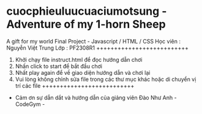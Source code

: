# cuocphieuluucuaciumotsung - Adventure of my 1-horn Sheep
A gift for my world
Final Project - Javascript / HTML / CSS
Học viên : Nguyễn Việt Trung
Lớp : PF2308R1
++++++++++++++++++++++++++
1. Khởi chạy file instruct.html để đọc hướng dẫn chơi
2. Nhấn click to start để bắt đầu chơi
3. Nhất play again để về giao diện hướng dẫn và chơi lại
4. Vui lòng không chỉnh sửa file trong các thư mục khác hoặc di chuyển vị trí các file
++++++++++++++++++++++++++
- Cảm ơn sự dẫn dắt và hướng dẫn của giảng viên Đào Như Anh - CodeGym -
